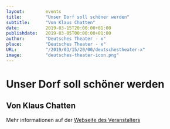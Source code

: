 ```yaml
---
layout:        events
title:         "Unser Dorf soll schöner werden"
subtitle:      "Von Klaus Chatten"
date:          2019-03-15T20:00:00+01:00
publishdate:   2019-03-05T00:00:00+01:00
author:        "Deutsches Theater - x"
place:         "Deutsches Theater - x"
URL:           "/2019/03/15/20/00/deutschestheater-x"
image:         "deutsches-theater-icon.png"
---
```


Unser Dorf soll schöner werden
===========

Von Klaus Chatten
-----------



Mehr informationen auf der [Webseite des Veranstalters](https://www.dt-goettingen.de/stueck/unser-dorf-soll-schoener-werden/)
